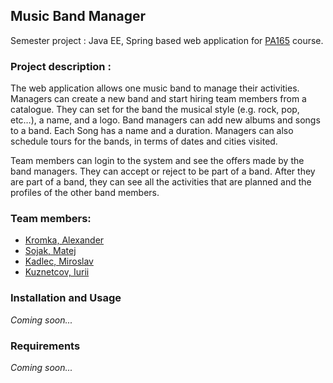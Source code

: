## Music Band Manager

Semester project : Java EE, Spring based web application for [PA165](https://is.muni.cz/auth/predmet/fi/podzim2017/PA165) course.

### Project description :

The web application allows one music band to manage their activities. Managers can create a new band and start hiring team members from a catalogue. They can set for the band the musical style (e.g. rock, pop, etc…), a name, and a logo. Band managers can add new albums and songs to a band. Each Song has a name and a duration. Managers can also schedule tours for the bands, in terms of dates and cities visited.

Team members can login to the system and see the offers made by the band managers. They can accept or reject to be part of a band. After they are part of a band, they can see all the activities that are planned and the profiles of the other band members.

### Team members:

  - [Kromka, Alexander](https://github.com/n3v3rd1e)
  - [Sojak, Matej](https://github.com/mato5)
  - [Kadlec, Miroslav](https://github.com/5251351)
  - [Kuznetcov, Iurii](https://github.com/xkuznetc)

### Installation and Usage

*Coming soon...*

### Requirements

*Coming soon...*
